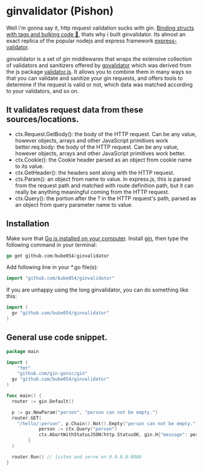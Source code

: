 # ginvalidator (Pishon)
Well i'm gonna say it, http request validation sucks with gin. [Binding structs with tags and bulking code 🤮,](https://gin-gonic.com/docs/examples/custom-validators/) thats why i built ginvalidator.
Its almost an exact replica of the popular nodejs and express framework [express-validator](https://github.com/express-validator/express-validator).

ginvalidator is a set of gin middlewares that wraps the extensive collection of validators and sanitizers offered by [govalidator](https://github.com/asaskevich/govalidator) which was derived from the js package [validator.js](https://github.com/validatorjs/validator.js).
It allows you to combine them in many ways so that you can validate and sanitize your gin requests, and offers tools to determine if the request is valid or not, which data was matched according to your validators, and so on.

## It validates request data from these sources/locations.
- ctx.Request.GetBody(): the body of the HTTP request. Can be any value, however objects, arrays and other JavaScript primitives work better.req.body: the body of the HTTP request. Can be any value, however objects, arrays and other JavaScript primitives work better.
- ctx.Cookie(): the Cookie header parsed as an object from cookie name to its value.
- ctx.GetHeader(): the headers sent along with the HTTP request.
- ctx.Param(): an object from name to value. In express.js, this is parsed from the request path and matched with route definition path, but it can really be anything meaningful coming from the HTTP request.
- ctx.Query(): the portion after the ? in the HTTP request's path, parsed as an object from query parameter name to value.

## Installation
Make sure that [Go is installed on your computer](https://go.dev/doc/install). 
Install [gin](https://gin-gonic.com/docs/quickstart/), then type the following command in your terminal:

```go
go get github.com/bube054/ginvalidator
```

Add following line in your \*.go file(s):

```go
import "github.com/bube054/ginvalidator"
```

If you are unhappy using the long ginvalidator, you can do something like this:

```go
import (
  gv "github.com/bube054/ginvalidator"
)
```

## General use code snippet.
```go
package main

import (
	"fmt"
	"github.com/gin-gonic/gin"
  gv "github.com/bube054/ginvalidator"
)

func main() {
  router := gin.Default()

  p := gv.NewParam("person", "person can not be empty.")
  router.GET(
    "/hello/:person", p.Chain().Not().Empty("person can not be empty.").Validate(), func(ctx *gin.Context) {
			person := ctx.Query("person")
			ctx.AbortWithStatusJSON(http.StatusOK, gin.H{"message": person})
		}
  )

  router.Run() // listen and serve on 0.0.0.0:8080
}
```